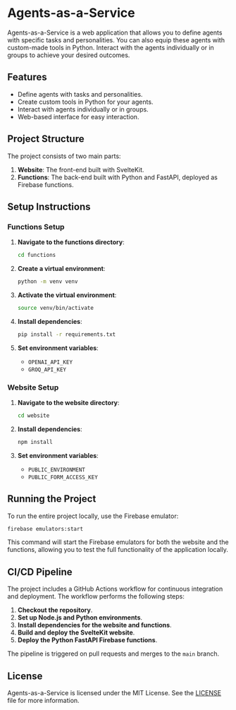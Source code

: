 # Agents-as-a-Service

Agents-as-a-Service is a web application that allows you to define agents with specific tasks and personalities. You can also equip these agents with custom-made tools in Python. Interact with the agents individually or in groups to achieve your desired outcomes.

## Features

- Define agents with tasks and personalities.
- Create custom tools in Python for your agents.
- Interact with agents individually or in groups.
- Web-based interface for easy interaction.

## Project Structure

The project consists of two main parts:
1. **Website**: The front-end built with SvelteKit.
2. **Functions**: The back-end built with Python and FastAPI, deployed as Firebase functions.

## Setup Instructions

### Functions Setup

1. **Navigate to the functions directory**:
   ```bash
   cd functions
   ```

2. **Create a virtual environment**:
   ```bash
   python -m venv venv
   ```

3. **Activate the virtual environment**:
   ```bash
   source venv/bin/activate
   ```

4. **Install dependencies**:
   ```bash
   pip install -r requirements.txt
   ```

5. **Set environment variables**:
    - `OPENAI_API_KEY`
    - `GROQ_API_KEY`

### Website Setup

1. **Navigate to the website directory**:
   ```bash
   cd website
   ```

2. **Install dependencies**:
   ```bash
   npm install
   ```

3. **Set environment variables**:
    - `PUBLIC_ENVIRONMENT`
    - `PUBLIC_FORM_ACCESS_KEY`

## Running the Project

To run the entire project locally, use the Firebase emulator:

```bash
firebase emulators:start
```

This command will start the Firebase emulators for both the website and the functions, allowing you to test the full functionality of the application locally.

## CI/CD Pipeline

The project includes a GitHub Actions workflow for continuous integration and deployment. The workflow performs the following steps:

1. **Checkout the repository**.
2. **Set up Node.js and Python environments**.
3. **Install dependencies for the website and functions**.
4. **Build and deploy the SvelteKit website**.
5. **Deploy the Python FastAPI Firebase functions**.

The pipeline is triggered on pull requests and merges to the `main` branch.

## License

Agents-as-a-Service is licensed under the MIT License. See the [LICENSE](LICENSE) file for more information.
